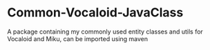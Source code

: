 # Common-Vocaloid-JavaClass
A package containing my commonly used entity classes and utils for Vocaloid and Miku, can be imported using maven
